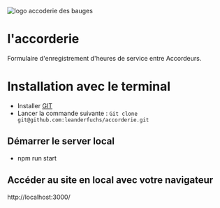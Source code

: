 ![logo accoderie des bauges](https://laccoderie.herokuapp.com/images/Screenshot-site-accorderie.png)

# l'accorderie

Formulaire d'enregistrement d'heures de service entre Accordeurs.

# Installation avec le terminal

- Installer [GIT](https://git-scm.com/book/en/v2/Getting-Started-Installing-Git)
- Lancer la commande suivante : `Git clone git@github.com:leanderfuchs/accorderie.git`

## Démarrer le server local
- npm run start

## Accéder au site en local avec votre navigateur
http://localhost:3000/
